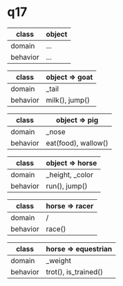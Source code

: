 # q17

class | object
------|--------
domain | ...
behavior | ...

class | object => goat
------|--------
domain | _tail
behavior | milk(), jump()

class | object => pig
------|--------
domain | _nose
behavior | eat(food), wallow()

class | object => horse
------|--------
domain | _height, _color
behavior | run(), jump()

class | horse => racer
------|--------
domain | /
behavior | race()

class | horse => equestrian
------|--------
domain | _weight
behavior | trot(), is_trained()
